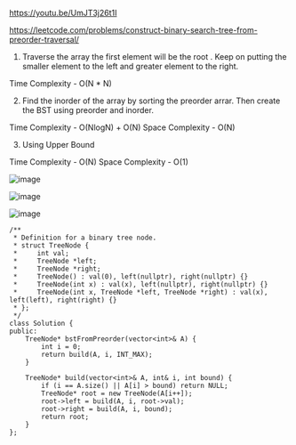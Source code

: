 https://youtu.be/UmJT3j26t1I

https://leetcode.com/problems/construct-binary-search-tree-from-preorder-traversal/

1. Traverse the array the first element will be the root . Keep on putting the smaller element to the left and greater element to the right.

Time Complexity - O(N * N)

2. Find the inorder of the array by sorting the preorder arrar. Then create the BST using preorder and inorder.

Time Complexity - O(NlogN) + O(N)
Space Complexity - O(N)


3. Using Upper Bound

Time Complexity - O(N)
Space Complexity - O(1)

![image](https://user-images.githubusercontent.com/53824950/160255587-4ea858ec-55b4-41ba-b6a0-094f98069352.png)


![image](https://user-images.githubusercontent.com/53824950/160255594-4caf4c39-2ec3-4f72-b91d-b279102779ce.png)


![image](https://user-images.githubusercontent.com/53824950/160255609-4ee5d305-b56d-4dd8-b988-30c90c16e244.png)

```
/**
 * Definition for a binary tree node.
 * struct TreeNode {
 *     int val;
 *     TreeNode *left;
 *     TreeNode *right;
 *     TreeNode() : val(0), left(nullptr), right(nullptr) {}
 *     TreeNode(int x) : val(x), left(nullptr), right(nullptr) {}
 *     TreeNode(int x, TreeNode *left, TreeNode *right) : val(x), left(left), right(right) {}
 * };
 */
class Solution {
public:
    TreeNode* bstFromPreorder(vector<int>& A) {
        int i = 0;
        return build(A, i, INT_MAX);
    }

    TreeNode* build(vector<int>& A, int& i, int bound) {
        if (i == A.size() || A[i] > bound) return NULL;
        TreeNode* root = new TreeNode(A[i++]);
        root->left = build(A, i, root->val);
        root->right = build(A, i, bound);
        return root;
    }
};
```
